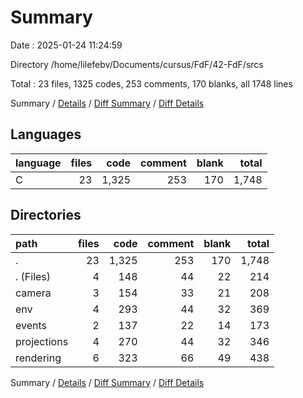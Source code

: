 # Summary

Date : 2025-01-24 11:24:59

Directory /home/lilefebv/Documents/cursus/FdF/42-FdF/srcs

Total : 23 files,  1325 codes, 253 comments, 170 blanks, all 1748 lines

Summary / [Details](details.md) / [Diff Summary](diff.md) / [Diff Details](diff-details.md)

## Languages
| language | files | code | comment | blank | total |
| :--- | ---: | ---: | ---: | ---: | ---: |
| C | 23 | 1,325 | 253 | 170 | 1,748 |

## Directories
| path | files | code | comment | blank | total |
| :--- | ---: | ---: | ---: | ---: | ---: |
| . | 23 | 1,325 | 253 | 170 | 1,748 |
| . (Files) | 4 | 148 | 44 | 22 | 214 |
| camera | 3 | 154 | 33 | 21 | 208 |
| env | 4 | 293 | 44 | 32 | 369 |
| events | 2 | 137 | 22 | 14 | 173 |
| projections | 4 | 270 | 44 | 32 | 346 |
| rendering | 6 | 323 | 66 | 49 | 438 |

Summary / [Details](details.md) / [Diff Summary](diff.md) / [Diff Details](diff-details.md)
